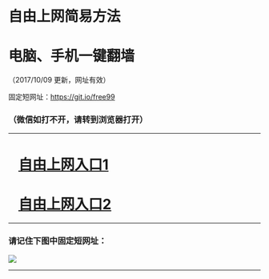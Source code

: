 ﻿# 自由上网简易方法

# 电脑、手机一键翻墙

（2017/10/09 更新，网址有效）

固定短网址：https://git.io/free99

### （微信如打不开，请转到浏览器打开）


***





# &nbsp;&nbsp; <a href="http://ft546628054.fwq-tz-1001.info/fwqtz01.html?t=100900110368 " target="_blank">自由上网入口1</a>
# &nbsp;&nbsp; <a href="http://ft3089120408.fwq-tz-1002.info/fwqtz02.html?t=100900127603 " target="_blank">自由上网入口2</a>
***

### 请记住下图中固定短网址：

<img src="https://s3-us-west-2.amazonaws.com/fwq-1001/yjfq-20170905okok.png" /> 


***

